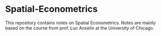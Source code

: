 # Spatial-Econometrics
This repository contains notes on Spatial Econometrics. Notes are mainly based on the course from prof. Luc Anselin at the University of Chicago.
